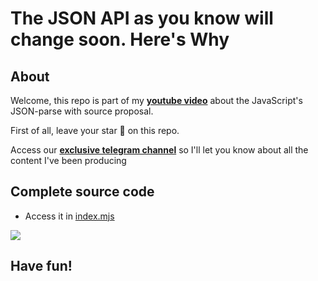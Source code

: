 # The JSON API as you know will change soon. Here's Why

## About
Welcome, this repo is part of my [**youtube video**](https://youtu.be/AZ3SYoqwfnU) about the JavaScript's JSON-parse with source proposal. 

First of all, leave your star 🌟 on this repo.

Access our [**exclusive telegram channel**](https://bit.ly/ErickWendelContentHub) so I'll let you know about all the content I've been producing 

## Complete source code
- Access it in [index.mjs](./recorded/index.mjs)

<img src="https://user-images.githubusercontent.com/8060102/183317544-10447aa6-1b7a-430a-8809-31ea02f64c5c.png" />


## Have fun!
